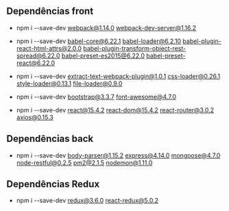 ## Dependências front

- npm i --save-dev webpack@1.14.0 webpack-dev-server@1.16.2

- npm i --save-dev babel-core@6.22.1 babel-loader@6.2.10 babel-plugin-react-html-attrs@2.0.0 babel-plugin-transform-object-rest-spread@6.22.0 babel-preset-es2015@6.22.0 babel-preset-react@6.22.0

- npm i --save-dev extract-text-webpack-plugin@1.0.1 css-loader@0.26.1 style-loader@0.13.1 file-loader@0.9.0 

- npm i --save-dev bootstrap@3.3.7 font-awesome@4.7.0

- npm i --save-dev react@15.4.2 react-dom@15.4.2 react-router@3.0.2 axios@0.15.3

## Dependências back 

- npm i --save-dev body-parser@1.15.2 express@4.14.0 mongoose@4.7.0 node-restful@0.2.5 pm2@2.1.5 nodemon@1.11.0

## Dependências Redux

- npm i --save-dev redux@3.6.0 react-redux@5.0.2
